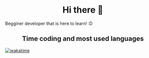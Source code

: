 <h1 align=center> Hi there 👋 </h1>
Begginer developer that is here to learn! :D

<h2 align=center> Time coding and most used languages</h2>

[![wakatime](https://wakatime.com/badge/user/9292469a-499a-4717-95fa-44a897b83788.svg)](https://wakatime.com/@9292469a-499a-4717-95fa-44a897b83788)
